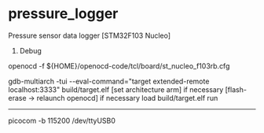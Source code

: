 # pressure_logger
Pressure sensor data logger [STM32F103 Nucleo]



1) Debug

openocd -f ${HOME}/openocd-code/tcl/board/st_nucleo_f103rb.cfg

gdb-multiarch -tui --eval-command="target extended-remote localhost:3333" build/target.elf
[set architecture arm] if necessary
[flash-erase -> relaunch openocd] if necessary
load build/target.elf
run

----------

picocom -b 115200 /dev/ttyUSB0

